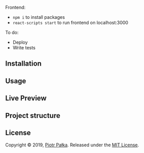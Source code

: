 Frontend:
- `npm i` to install packages
- `react-scripts start` to run frontend on localhost:3000

To do:
- Deploy
- Write tests

## Installation

## Usage

## Live Preview

## Project structure

## License
Copyright © 2019, [Piotr Pałka](https://github.com/plkpiotr). Released under the [MIT License](LICENSE).
